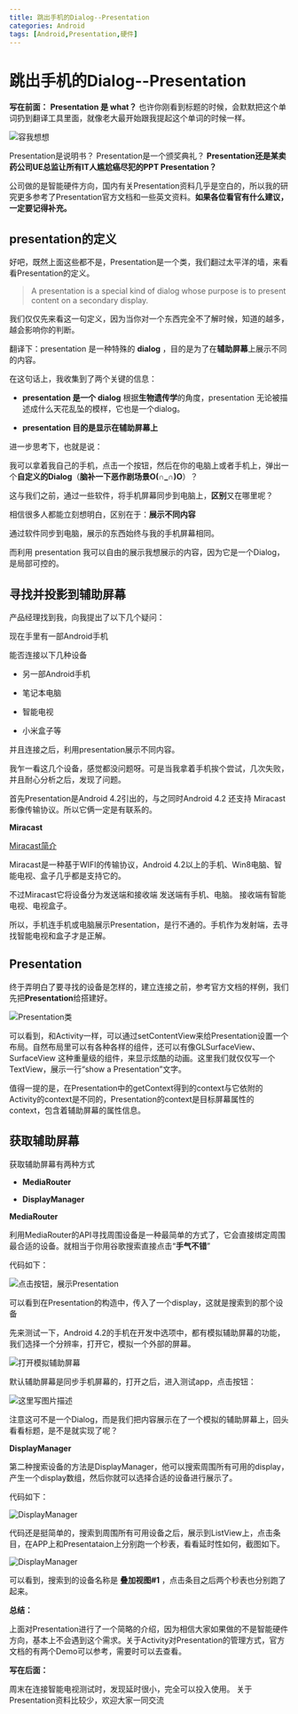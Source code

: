 ```yaml
---
title: 跳出手机的Dialog--Presentation
categories: Android
tags: [Android,Presentation,硬件] 
---
```

跳出手机的Dialog--Presentation
==
**写在前面：**
**Presentation 是 what？**
也许你刚看到标题的时候，会默默把这个单词扔到翻译工具里面，就像老大最开始跟我提起这个单词的时候一样。
<!--more-->
![容我想想](http://upload-images.jianshu.io/upload_images/1915184-7e831736d001e10a?imageMogr2/auto-orient/strip%7CimageView2/2/w/1240)

Presentation是说明书？
Presentation是一个颁奖典礼？
**Presentation还是某卖药公司UE总监让所有IT人尴尬癌尽犯的PPT Presentation？**

公司做的是智能硬件方向，国内有关Presentation资料几乎是空白的，所以我的研究更多参考了Presentation官方文档和一些英文资料。**如果各位看官有什么建议，一定要记得补充。**



presentation的定义
--
好吧，既然上面这些都不是，Presentation是一个类，我们翻过太平洋的墙，来看看Presentation的定义。

> A presentation is a special kind of dialog whose purpose is to present content on a secondary display.

我们仅仅先来看这一句定义，因为当你对一个东西完全不了解时候，知道的越多，越会影响你的判断。

翻译下：presentation 是一种特殊的 **dialog** ，目的是为了在**辅助屏幕**上展示不同的内容。

在这句话上，我收集到了两个关键的信息：

 - **presentation 是一个 dialog** 
 根据**生物遗传学**的角度，presentation 无论被描述成什么天花乱坠的模样，它也是一个dialog。

 - **presentation 目的是显示在辅助屏幕上**

进一步思考下，也就是说：

我可以拿着我自己的手机，点击一个按钮，然后在你的电脑上或者手机上，弹出一个**自定义的Dialog**（**脑补一下恶作剧场景O(∩_∩)O**）？

这与我们之前，通过一些软件，将手机屏幕同步到电脑上，**区别**又在哪里呢？

相信很多人都能立刻想明白，区别在于：**展示不同内容**

通过软件同步到电脑，展示的东西始终与我的手机屏幕相同。

而利用 presentation 我可以自由的展示我想展示的内容，因为它是一个Dialog，是局部可控的。

寻找并投影到辅助屏幕
--

产品经理找到我，向我提出了以下几个疑问：

现在手里有一部Android手机

 能否连接以下几种设备

 - 另一部Android手机

 - 笔记本电脑

 - 智能电视

 - 小米盒子等

并且连接之后，利用presentation展示不同内容。

我乍一看这几个设备，感觉都没问题呀。可是当我拿着手机挨个尝试，几次失败，并且耐心分析之后，发现了问题。

首先Presentation是Android 4.2引出的，与之同时Android 4.2 还支持 Miracast 影像传输协议。所以它俩一定是有联系的。

**Miracast** 

[Miracast简介](http://www.360doc.com/content/15/0422/21/1204156_465287702.shtml)

Miracast是一种基于WIFI的传输协议，Android 4.2以上的手机、Win8电脑、智能电视、盒子几乎都是支持它的。

不过Miracast它将设备分为发送端和接收端
发送端有手机、电脑。
接收端有智能电视、电视盒子。

所以，手机连手机或电脑展示Presentation，是行不通的。手机作为发射端，去寻找智能电视和盒子才是正解。

Presentation
--

终于弄明白了要寻找的设备是怎样的，建立连接之前，参考官方文档的样例，我们先把**Presentation**给搭建好。

![Presentation类](http://upload-images.jianshu.io/upload_images/1915184-9b65f51ad6fddc47?imageMogr2/auto-orient/strip%7CimageView2/2/w/1240)

可以看到，和Activity一样，可以通过setContentView来给Presentation设置一个布局。自然布局里可以有各种各样的组件，还可以有像GLSurfaceView、SurfaceView 这种重量级的组件，来显示炫酷的动画。这里我们就仅仅写一个TextView，展示一行“show a Presentation”文字。

值得一提的是，在Presentation中的getContext得到的context与它依附的Activity的context是不同的，Presentation的context是目标屏幕属性的context，包含着辅助屏幕的属性信息。

获取辅助屏幕
--

获取辅助屏幕有两种方式

 -  **MediaRouter**

 - **DisplayManager**

**MediaRouter**

利用MediaRouter的API寻找周围设备是一种最简单的方式了，它会直接绑定周围最合适的设备。就相当于你用谷歌搜索直接点击“**手气不错**”

代码如下：

![点击按钮，展示Presentation](http://upload-images.jianshu.io/upload_images/1915184-a732a40ac5b0917c?imageMogr2/auto-orient/strip%7CimageView2/2/w/1240)

可以看到在Presentation的构造中，传入了一个display，这就是搜索到的那个设备

先来测试一下，Android 4.2的手机在开发中选项中，都有模拟辅助屏幕的功能，我们选择一个分辨率，打开它，模拟一个外部的屏幕。

![打开模拟辅助屏幕](http://upload-images.jianshu.io/upload_images/1915184-ac89976cb382208d?imageMogr2/auto-orient/strip%7CimageView2/2/w/1240)

默认辅助屏幕是同步手机屏幕的，打开之后，进入测试app，点击按钮：

![这里写图片描述](http://upload-images.jianshu.io/upload_images/1915184-bf37642c0f80de9e?imageMogr2/auto-orient/strip%7CimageView2/2/w/1240)

注意这可不是一个Dialog，而是我们把内容展示在了一个模拟的辅助屏幕上，回头看看标题，是不是就实现了呢？

**DisplayManager**

第二种搜索设备的方法是DisplayManager，他可以搜索周围所有可用的display，产生一个display数组，然后你就可以选择合适的设备进行展示了。

代码如下：

![DisplayManager](http://upload-images.jianshu.io/upload_images/1915184-64ae611bb26eb676?imageMogr2/auto-orient/strip%7CimageView2/2/w/1240)

代码还是挺简单的，搜索到周围所有可用设备之后，展示到ListView上，点击条目，在APP上和Presentataion上分别跑一个秒表，看看延时性如何，截图如下。

![DisplayManager](http://upload-images.jianshu.io/upload_images/1915184-3eaea827329729f0?imageMogr2/auto-orient/strip%7CimageView2/2/w/1240)

可以看到，搜索到的设备名称是  **叠加视图#1** ，点击条目之后两个秒表也分别跑了起来。

**总结：**

上面对Presentation进行了一个简略的介绍，因为相信大家如果做的不是智能硬件方向，基本上不会遇到这个需求。关于Activity对Presentation的管理方式，官方文档的有两个Demo可以参考，需要时可以去查看。

**写在后面：**

周末在连接智能电视测试时，发现延时很小，完全可以投入使用。
关于Presentation资料比较少，欢迎大家一同交流